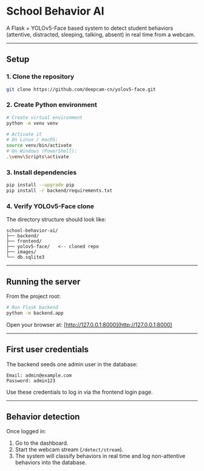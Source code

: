 # School Behavior AI

A Flask + YOLOv5-Face based system to detect student behaviors (attentive, distracted, sleeping, talking, absent) in real time from a webcam.

---

## Setup

### 1. Clone the repository

```bash
git clone https://github.com/deepcam-cn/yolov5-face.git
```

### 2. Create Python environment

```bash
# Create virtual environment
python -m venv venv

# Activate it
# On Linux / macOS:
source venv/bin/activate
# On Windows (PowerShell):
.\venv\Scripts\activate
```

### 3. Install dependencies

```bash
pip install --upgrade pip
pip install -r backend/requirements.txt
```

### 4. Verify YOLOv5-Face clone

The directory structure should look like:

```
school-behavior-ai/
├── backend/
├── frontend/
├── yolov5-face/   <-- cloned repo
├── images/
└── db.sqlite3
```

---

## Running the server

From the project root:

```bash
# Run Flask backend
python -m backend.app
```

Open your browser at:
[http://127.0.0.1:8000](http://127.0.0.1:8000)

---

## First user credentials

The backend seeds one admin user in the database:

```
Email: admin@example.com
Password: admin123
```

Use these credentials to log in via the frontend login page.

---

## Behavior detection

Once logged in:

1. Go to the dashboard.
2. Start the webcam stream (`/detect/stream`).
3. The system will classify behaviors in real time and log non-attentive behaviors into the database.